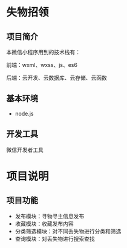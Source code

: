 # 失物招领

## 项目简介

本微信小程序用到的技术栈有：

前端：wxml、wxss、js、es6

后端：云开发、云数据库、云存储、云函数



## 基本环境
- node.js
## 开发工具

微信开发者工具

# 项目说明
## 项目功能

- 发布模块：寻物寻主信息发布
- 收藏模块：收藏发布内容
- 分类筛选模块：对不同丢失物进行分类和筛选
- 查询模块：对丢失物进行搜索查找
